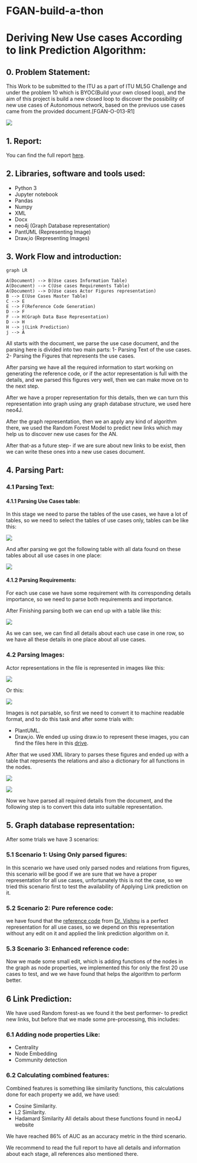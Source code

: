 # FGAN-build-a-thon

# Deriving New Use cases According to link Prediction Algorithm:

## 0. Problem Statement:
This Work to be submitted to the ITU as a part of ITU ML5G Challenge and under the problem 10 which is BYOC(Build your own closed loop), and the aim of this project is build a new closed loop to discover the possibility of new use cases of Autonomous network, based on the previuos use cases came from the provided document.[FGAN-O-013-R1]

**![](https://lh4.googleusercontent.com/IAFy4NNG_JBLvN3c7MJA_NUVbJngXiHfBApz0M0lJBdyX97ggbHz1HANyDAhS-vowwkTw6iEeNyKId8YgOic1KR6p7eqMLZaTtmoRvx_7uaqLzxNzJEYDQI0q6xWRlx5GokSZnQva9uTVi_iKtzFNoqAm6hqgXfO3Fok1zc-hsl5x_t4bA9eDHLat4RdRU9Q)**

## 1. Report:
You can find the full report [here](https://github.com/ITU-AI-ML-in-5G-Challenge/ITU-ML5G-PS-010-Build-a-thon-InnovNet/blob/main/report/Final%20Report.pdf).

## 2. Libraries, software and tools used:
- Python 3
- Jupyter notebook
- Pandas
- Numpy
- XML
- Docx
- neo4j (Graph Database representation)
- PantUML (Representing Image)
- Draw,io (Representing Images)

## 3. Work Flow and introduction:

```mermaid
graph LR

A(Document) --> B(Use cases Information Table)
A(Document) --> C(Use cases Requirements Table)
A(Document) --> D(Use cases Actor Figures representation)
B --> E(Use Cases Master Table)
C --> E
E --> F(Reference Code Generation)
D --> F
F --> H(Graph Data Base Representation)
D --> H
H --> j(Link Prediction)
j --> A

```

All starts with the document, we parse the use case document, and the parsing here is divided into two main parts:
1- Parsing Text of the use cases.
2- Parsing the Figures that represents the use cases.

After parsing we have all the required information to start working on generating the reference code, or if the actor representation is full with the details, and we parsed this figures very well, then we can make move on to the next step.

After we have a proper representation for this details, then we can turn this representation into graph using any graph database structure, we used here neo4J.

After the graph representation, then we an apply any kind of algorithm there, we used the Random Forest Model to predict new links which may help us to discover new use cases for the AN.

After that-as a future step- if we are sure about new links to be exist, then we can write these ones into a new use cases document.

## 4. Parsing Part:
### 4.1 Parsing Text:
#### 4.1.1 Parsing Use Cases table:
In this stage we need to parse the tables of the use cases, we have a lot of tables, so we need to select the tables of use cases only, tables can be like this:

**![](https://github.com/ITU-AI-ML-in-5G-Challenge/ITU-ML5G-PS-010-Build-a-thon-InnovNet/blob/main/images/1.png)**

And after parsing we got the following table with all data found on these tables about all use cases in one place:

**![](https://github.com/ITU-AI-ML-in-5G-Challenge/ITU-ML5G-PS-010-Build-a-thon-InnovNet/blob/main/images/2.png)**

#### 4.1.2 Parsing Requirements:
For each use case we have some requirement with its corresponding details importance, so we need to parse both requirements and importance.

After Finishing parsing both we can end up with a table like this:

**![](https://github.com/ITU-AI-ML-in-5G-Challenge/ITU-ML5G-PS-010-Build-a-thon-InnovNet/blob/main/images/3.png)**

As we can see, we can find all details about each use case in one row, so we have all these details in one place about all use cases.

### 4.2 Parsing Images:
Actor representations in the file is represented in images like this:

**![](https://github.com/ITU-AI-ML-in-5G-Challenge/ITU-ML5G-PS-010-Build-a-thon-InnovNet/blob/main/images/4.png)**

Or this:

**![](https://github.com/ITU-AI-ML-in-5G-Challenge/ITU-ML5G-PS-010-Build-a-thon-InnovNet/blob/main/images/5.png)**

Images is not parsable, so first we need to convert it to machine readable format, and to do this task and after some trials with:
- PlantUML.
- Draw,io.
We ended up using draw.io to represent these images, you can find the files here in this [drive](https://drive.google.com/drive/folders/1d2f3R3NwCfCI58CPkKP7BZkwsoJoZ4j8?usp=sharing).

After that we used XML library to parses these figures and ended up with a table that represents the relations and also a dictionary for all functions in the nodes.

**![](https://github.com/ITU-AI-ML-in-5G-Challenge/ITU-ML5G-PS-010-Build-a-thon-InnovNet/blob/main/images/6.png)**

**![](https://github.com/ITU-AI-ML-in-5G-Challenge/ITU-ML5G-PS-010-Build-a-thon-InnovNet/blob/main/images/7.png)**


Now we have parsed all required details from the document, and the following step is to convert this data into suitable representation.

## 5. Graph database representation:
After some trials we have 3 scenarios:
### 5.1 Scenario 1: Using Only parsed figures:
In this scenario we have used only parsed nodes and relations from figures, this scenario will be good if we are sure that we have a proper representation for all use cases, unfortunately this is not the case, so we tried this scenario first to test the availability of Applying Link prediction on it.
### 5.2 Scenario 2: Pure reference code:
we have found that the [reference code](https://github.com/vrra/FGAN-Build-a-thon-2022/blob/main/Notebooks2022/build_a_thon_graph_v1.ipynb) from [Dr. Vishnu](https://github.com/vrra) is a perfect representation for all use cases, so we depend on this representation without any edit on it and applied the link prediction algorithm on it.

### 5.3 Scenario 3: Enhanced reference code:
Now we made some small edit, which is adding functions of the nodes in the graph as node properties, we implemented this for only the first 20 use cases to test, and we we have found that helps the algorithm to perform better.

## 6 Link Prediction:
We have used Random forest-as we found it the best performer- to predict new links, but before that we made some pre-processing, this includes:
### 6.1 Adding node properties Like:
- Centrality
- Node Embedding
- Community detection
### 6.2 Calculating combined features:
Combined features is something like similarity functions, this calculations done for each property we add, we have used:
- Cosine Similarity.
- L2 Similarity.
- Hadamard Similarity
All details about these functions found in neo4J website

We have reached 86% of AUC as an accuracy metric in the third scenario.

We recommend to read the full report to have all details and information about each stage, all references also mentioned there.

